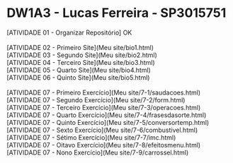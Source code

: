 # DW1A3 - Lucas Ferreira - SP3015751
[ATIVIDADE 01 - Organizar Repositório] OK<br><br>
[ATIVIDADE 02 - Primeiro Site](Meu site/bio1.html) <br>
[ATIVIDADE 03 - Segundo Site](Meu site/bio2.html) <br>
[ATIVIDADE 04 - Terceiro Site](Meu site/bio3.html) <br>
[ATIVIDADE 05 - Quarto Site](Meu site/bio4.html) <br>
[ATIVIDADE 06 - Quinto Site](Meu site/bio5.html) <br><br>
[ATIVIDADE 07 - Primeiro Exercício](Meu site/7-1/saudacoes.html) <br>
[ATIVIDADE 07 - Segundo Exercício](Meu site/7-2/form.html) <br>
[ATIVIDADE 07 - Terceiro Exercício](Meu site/7-3/operacoes.html) <br>
[ATIVIDADE 07 - Quarto Exercício](Meu site/7-4/frasesdasorte.html) <br>
[ATIVIDADE 07 - Quinto Exercício](Meu site/7-5/conversortemp.html) <br>
[ATIVIDADE 07 - Sexto Exercício](Meu site/7-6/combustivel.html) <br>
[ATIVIDADE 07 - Sétimo Exercício](Meu site/7-7/imc.html) <br>
[ATIVIDADE 07 - Oitavo Exercício](Meu site/7-8/efeitosmenu.html) <br>
[ATIVIDADE 07 - Nono Exercício](Meu site/7-9/carrossel.html) <br>
